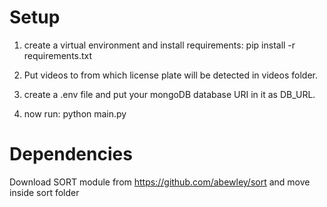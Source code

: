 # Setup

1. create a virtual environment and install requirements:
   pip install -r requirements.txt

2. Put videos to from which license plate will be detected in videos folder.
3. create a .env file and put your mongoDB database URI in it as DB_URL.
4. now run:
   python main.py

# Dependencies

Download SORT module from
https://github.com/abewley/sort
and move inside sort folder

